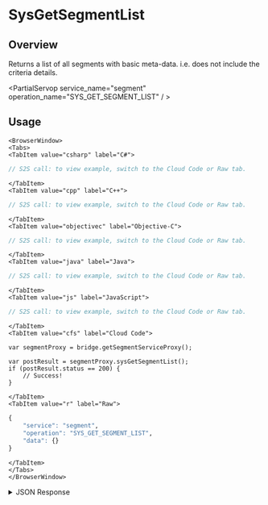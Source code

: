 # SysGetSegmentList
## Overview
Returns a list of all segments with basic meta-data. i.e. does not include the criteria details.

<PartialServop service_name="segment" operation_name="SYS_GET_SEGMENT_LIST" / >

## Usage

```mdx-code-block
<BrowserWindow>
<Tabs>
<TabItem value="csharp" label="C#">
```

```csharp
// S2S call: to view example, switch to the Cloud Code or Raw tab.
```

```mdx-code-block
</TabItem>
<TabItem value="cpp" label="C++">
```

```cpp
// S2S call: to view example, switch to the Cloud Code or Raw tab.
```

```mdx-code-block
</TabItem>
<TabItem value="objectivec" label="Objective-C">
```

```objectivec
// S2S call: to view example, switch to the Cloud Code or Raw tab.
```

```mdx-code-block
</TabItem>
<TabItem value="java" label="Java">
```

```java
// S2S call: to view example, switch to the Cloud Code or Raw tab.
```

```mdx-code-block
</TabItem>
<TabItem value="js" label="JavaScript">
```

```javascript
// S2S call: to view example, switch to the Cloud Code or Raw tab.
```

```mdx-code-block
</TabItem>
<TabItem value="cfs" label="Cloud Code">
```

```cfscript
var segmentProxy = bridge.getSegmentServiceProxy();

var postResult = segmentProxy.sysGetSegmentList();
if (postResult.status == 200) {
    // Success!
}
```

```mdx-code-block
</TabItem>
<TabItem value="r" label="Raw">
```

```r
{
	"service": "segment",
	"operation": "SYS_GET_SEGMENT_LIST",
	"data": {}
}
```

```mdx-code-block
</TabItem>
</Tabs>
</BrowserWindow>
```

<details>
<summary>JSON Response</summary>

```json
{
	"data": {
		"segments": [
		  {
			"segmentId": 1,
			"name": "segmentname",
			"description": "a/b test id less than 30",
			"testersOnly": false,
			"createdAt": 1591891097875,
			"updatedAt": 1591891108642,
			"version": 2
		  },
		  {
			"segmentId": 2,
			"name": "another segment",
			"description": "xp level great than 2",
			"testersOnly": false,
			"createdAt": 1591891221983,
			"updatedAt": 1591891227208,
			"version": 2
		  }
		]
	  },
	  "status": 200
}
```
</details>

